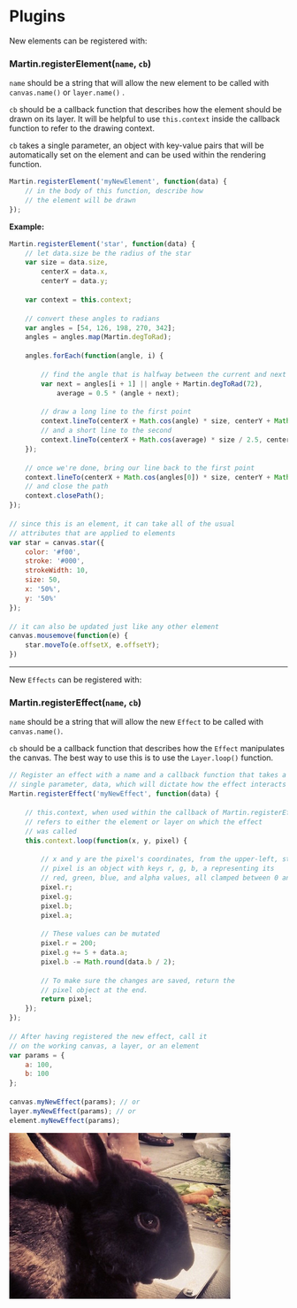 # Plugins

New elements can be registered with:

### Martin.registerElement(`name`, `cb`)

`name` should be a string that will allow the new element to be called with `canvas.name()` or `layer.name()` .

`cb` should be a callback function that describes how the element should be drawn on its layer. It will be helpful to use `this.context` inside the callback function to refer to the drawing context.

`cb` takes a single parameter, an object with key-value pairs that will be automatically set on the element and can be used within the rendering function.

```js
Martin.registerElement('myNewElement', function(data) {
    // in the body of this function, describe how
    // the element will be drawn
});
```

**Example:**

```js
Martin.registerElement('star', function(data) {
    // let data.size be the radius of the star
    var size = data.size,
        centerX = data.x,
        centerY = data.y;

    var context = this.context;

    // convert these angles to radians
    var angles = [54, 126, 198, 270, 342];
    angles = angles.map(Martin.degToRad);

    angles.forEach(function(angle, i) {

        // find the angle that is halfway between the current and next angle
        var next = angles[i + 1] || angle + Martin.degToRad(72),
            average = 0.5 * (angle + next);

        // draw a long line to the first point
        context.lineTo(centerX + Math.cos(angle) * size, centerY + Math.sin(angle) * size);
        // and a short line to the second
        context.lineTo(centerX + Math.cos(average) * size / 2.5, centerY + Math.sin(average) * size / 2.5);
    });

    // once we're done, bring our line back to the first point
    context.lineTo(centerX + Math.cos(angles[0]) * size, centerY + Math.sin(angles[0]) * size);
    // and close the path
    context.closePath();
});

// since this is an element, it can take all of the usual
// attributes that are applied to elements
var star = canvas.star({
    color: '#f00',
    stroke: '#000',
    strokeWidth: 10,
    size: 50,
    x: '50%',
    y: '50%'
});

// it can also be updated just like any other element
canvas.mousemove(function(e) {
    star.moveTo(e.offsetX, e.offsetY);
})
```

<canvas id="martin-plugins-star" width="500" height="300"></canvas>

<hr>

New `Effects` can be registered with:

### Martin.registerEffect(`name`, `cb`)

`name` should be a string that will allow the new `Effect` to be called with `canvas.name()`.

`cb` should be a callback function that describes how the `Effect` manipulates the canvas. The best way to use this is to use the `Layer.loop()` function.

```js
// Register an effect with a name and a callback function that takes a
// single parameter, data, which will dictate how the effect interacts with the canvas
Martin.registerEffect('myNewEffect', function(data) {

    // this.context, when used within the callback of Martin.registerEffect,
    // refers to either the element or layer on which the effect
    // was called
    this.context.loop(function(x, y, pixel) {

        // x and y are the pixel's coordinates, from the upper-left, starting with 0
        // pixel is an object with keys r, g, b, a representing its
        // red, green, blue, and alpha values, all clamped between 0 and 255
        pixel.r;
        pixel.g;
        pixel.b;
        pixel.a;

        // These values can be mutated
        pixel.r = 200;
        pixel.g += 5 + data.a;
        pixel.b -= Math.round(data.b / 2);

        // To make sure the changes are saved, return the
        // pixel object at the end.
        return pixel;
    });
});

// After having registered the new effect, call it
// on the working canvas, a layer, or an element
var params = {
    a: 100,
    b: 100
};

canvas.myNewEffect(params); // or
layer.myNewEffect(params); // or
element.myNewEffect(params);
```

<img id="martin-my-new-effect" src="images/bunny.jpg">
